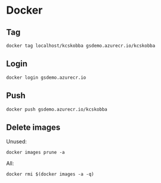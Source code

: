 # Docker
## Tag
```
docker tag localhost/kcskobba gsdemo.azurecr.io/kcskobba
```

## Login
```
docker login gsdemo.azurecr.io
```

## Push
```
docker push gsdemo.azurecr.io/kcskobba
```

## Delete images
Unused:
```
docker images prune -a
```

All:
```
docker rmi $(docker images -a -q)
```
